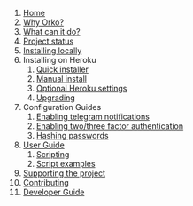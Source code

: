 1. [Home](.)
1. [Why Orko?](Why-Orko)
1. [What can it do?](Example-Use-Cases)
1. [Project status](Project-status)
1. [Installing locally](Local-installation)
1. Installing on Heroku
    1. [Quick installer](One-click-installation-on-Heroku)
    1. [Manual install](Manual-installation-on-Heroku)
    1. [Optional Heroku settings](Optional-Heroku-settings)
    1. [Upgrading](Upgrading)
1.  Configuration Guides
    1. [Enabling telegram notifications](Telegram-Notifications)
    1. [Enabling two/three factor authentication](Enable-two-factor-authentication)
    1. [Hashing passwords](Hashing-Passwords)
1. [User Guide](User-Guide)
    1. [Scripting](Scripting)
    1. [Script examples](Script-Library)
1. [Supporting the project](Supporting-The-Project)
1. [Contributing](Contributing)
1. [Developer Guide](Developer-guide)
